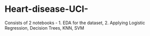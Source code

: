 # Heart-disease-UCI-
Consists of 2 notebooks - 1. EDA for the dataset, 2. Applying Logistic Regression, Decision Trees, KNN, SVM
